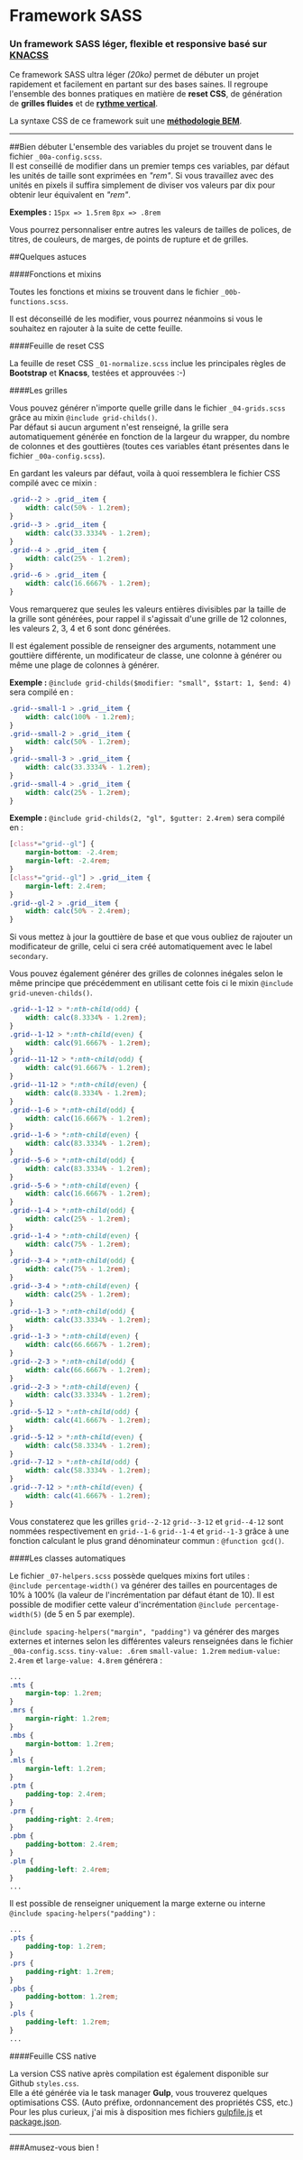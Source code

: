 # Framework SASS
### Un framework SASS léger, flexible et responsive basé sur [KNACSS](https://github.com/alsacreations/KNACSS)

Ce framework SASS ultra léger *(20ko)* permet de débuter un projet rapidement et facilement en partant sur des bases saines. Il regroupe l'ensemble des bonnes pratiques en matière de **reset CSS**, de génération de **grilles fluides** et de **[rythme vertical](https://larlet.fr/david/biologeek/archives/20070819-l-importance-du-rythme-vertical-en-design-css/)**.

La syntaxe CSS de ce framework suit une **[méthodologie BEM](https://en.bem.info/method/)**.

***

##Bien débuter
L'ensemble des variables du projet se trouvent dans le fichier `_00a-config.scss`.  
Il est conseillé de modifier dans un premier temps ces variables, par défaut les unités de taille sont exprimées en *"rem"*. Si vous travaillez avec des unités en pixels il suffira simplement de diviser vos valeurs par dix pour obtenir leur équivalent en *"rem"*.  

**Exemples :** `15px => 1.5rem` `8px => .8rem`

Vous pourrez personnaliser entre autres les valeurs de tailles de polices, de titres, de couleurs, de marges, de points de rupture et de grilles.

##Quelques astuces

####Fonctions et mixins

Toutes les fonctions et mixins se trouvent dans le fichier `_00b-functions.scss`.  

Il est déconseillé de les modifier, vous pourrez néanmoins si vous le souhaitez en rajouter à la suite de cette feuille.

####Feuille de reset CSS

La feuille de reset CSS `_01-normalize.scss` inclue les principales règles de **Bootstrap** et **Knacss**, testées et approuvées :-)

####Les grilles

Vous pouvez générer n'importe quelle grille dans le fichier `_04-grids.scss` grâce au mixin `@include grid-childs()`.  
Par défaut si aucun argument n'est renseigné, la grille sera automatiquement générée en fonction de la largeur du wrapper, du nombre de colonnes et des gouttières (toutes ces variables étant présentes dans le fichier `_00a-config.scss`). 

En gardant les valeurs par défaut, voila à quoi ressemblera le fichier CSS compilé avec ce mixin :
```css
.grid--2 > .grid__item {
    width: calc(50% - 1.2rem);
}
.grid--3 > .grid__item {
    width: calc(33.3334% - 1.2rem);
}
.grid--4 > .grid__item {
    width: calc(25% - 1.2rem);
}
.grid--6 > .grid__item {
    width: calc(16.6667% - 1.2rem);
}
```
Vous remarquerez que seules les valeurs entières divisibles par la taille de la grille sont générées, pour rappel il s'agissait d'une grille de 12 colonnes, les valeurs 2, 3, 4 et 6 sont donc générées.  

Il est également possible de renseigner des arguments, notamment une gouttière différente, un modificateur de classe, une colonne à générer ou même une plage de colonnes à générer.   

**Exemple :** `@include grid-childs($modifier: "small", $start: 1, $end: 4)` sera compilé en :

```css
.grid--small-1 > .grid__item {
    width: calc(100% - 1.2rem);
}
.grid--small-2 > .grid__item {
    width: calc(50% - 1.2rem);
}
.grid--small-3 > .grid__item {
    width: calc(33.3334% - 1.2rem);
}
.grid--small-4 > .grid__item {
    width: calc(25% - 1.2rem);
}

```
**Exemple :** `@include grid-childs(2, "gl", $gutter: 2.4rem)` sera compilé en :
```css
[class*="grid--gl"] {
    margin-bottom: -2.4rem;
    margin-left: -2.4rem;
}
[class*="grid--gl"] > .grid__item {
    margin-left: 2.4rem;
}
.grid--gl-2 > .grid__item {
    width: calc(50% - 2.4rem);
}
```

Si vous mettez à jour la gouttière de base et que vous oubliez de rajouter un modificateur de grille, celui ci sera créé automatiquement avec le label `secondary`.

Vous pouvez également générer des grilles de colonnes inégales selon le même principe que précédemment en utilisant cette fois ci le mixin `@include grid-uneven-childs()`.
```css
.grid--1-12 > *:nth-child(odd) {
    width: calc(8.3334% - 1.2rem);
}
.grid--1-12 > *:nth-child(even) {
    width: calc(91.6667% - 1.2rem);
}
.grid--11-12 > *:nth-child(odd) {
    width: calc(91.6667% - 1.2rem);
}
.grid--11-12 > *:nth-child(even) {
    width: calc(8.3334% - 1.2rem);
}
.grid--1-6 > *:nth-child(odd) {
    width: calc(16.6667% - 1.2rem);
}
.grid--1-6 > *:nth-child(even) {
    width: calc(83.3334% - 1.2rem);
}
.grid--5-6 > *:nth-child(odd) {
    width: calc(83.3334% - 1.2rem);
}
.grid--5-6 > *:nth-child(even) {
    width: calc(16.6667% - 1.2rem);
}
.grid--1-4 > *:nth-child(odd) {
    width: calc(25% - 1.2rem);
}
.grid--1-4 > *:nth-child(even) {
    width: calc(75% - 1.2rem);
}
.grid--3-4 > *:nth-child(odd) {
    width: calc(75% - 1.2rem);
}
.grid--3-4 > *:nth-child(even) {
    width: calc(25% - 1.2rem);
}
.grid--1-3 > *:nth-child(odd) {
    width: calc(33.3334% - 1.2rem);
}
.grid--1-3 > *:nth-child(even) {
    width: calc(66.6667% - 1.2rem);
}
.grid--2-3 > *:nth-child(odd) {
    width: calc(66.6667% - 1.2rem);
}
.grid--2-3 > *:nth-child(even) {
    width: calc(33.3334% - 1.2rem);
}
.grid--5-12 > *:nth-child(odd) {
    width: calc(41.6667% - 1.2rem);
}
.grid--5-12 > *:nth-child(even) {
    width: calc(58.3334% - 1.2rem);
}
.grid--7-12 > *:nth-child(odd) {
    width: calc(58.3334% - 1.2rem);
}
.grid--7-12 > *:nth-child(even) {
    width: calc(41.6667% - 1.2rem);
}
```

Vous constaterez que les grilles `grid--2-12` `grid--3-12` et `grid--4-12` sont nommées respectivement en `grid--1-6` `grid--1-4` et `grid--1-3` grâce à une fonction calculant le plus grand dénominateur commun : `@function gcd()`.

####Les classes automatiques

Le fichier `_07-helpers.scss` possède quelques mixins fort utiles :  
`@include percentage-width()` va générer des tailles en pourcentages de 10% à 100% (la valeur de l'incrémentation par défaut étant de 10). Il est possible de modifier cette valeur d'incrémentation `@include percentage-width(5)` (de 5 en 5 par exemple).  

`@include spacing-helpers("margin", "padding")` va générer des marges externes et internes selon les différentes valeurs renseignées dans le fichier `_00a-config.scss`.  `tiny-value: .6rem` `small-value: 1.2rem` `medium-value: 2.4rem` et `large-value: 4.8rem` générera :  

```css
...
.mts {
    margin-top: 1.2rem;
}
.mrs {
    margin-right: 1.2rem;
}
.mbs {
    margin-bottom: 1.2rem;
}
.mls {
    margin-left: 1.2rem;
}
.ptm {
    padding-top: 2.4rem;
}
.prm {
    padding-right: 2.4rem;
}
.pbm {
    padding-bottom: 2.4rem;
}
.plm {
    padding-left: 2.4rem;
}
...
```

Il est possible de renseigner uniquement la marge externe ou interne `@include spacing-helpers("padding")` :

```css
...
.pts {
    padding-top: 1.2rem;
}
.prs {
    padding-right: 1.2rem;
}
.pbs {
    padding-bottom: 1.2rem;
}
.pls {
    padding-left: 1.2rem;
}
...
```

####Feuille CSS native

La version CSS native après compilation est également disponible sur Github `styles.css`.  
Elle a été générée via le task manager **Gulp**, vous trouverez quelques optimisations CSS. (Auto préfixe, ordonnancement des propriétés CSS, etc.)  
Pour les plus curieux, j'ai mis à disposition mes fichiers [gulpfile.js](https://github.com/jonathanlevaillant/gulp/blob/master/gulpfile.js) et [package.json](https://github.com/jonathanlevaillant/gulp/blob/master/package.json).

***

###Amusez-vous bien !